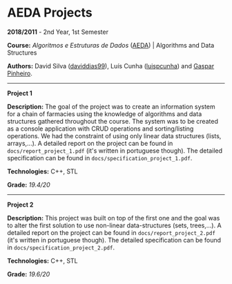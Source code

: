 # AEDA Projects

**2018/2011** - 2nd Year, 1st Semester

**Course:** *Algoritmos e Estruturas de Dados* ([AEDA](https://sigarra.up.pt/feup/en/UCURR_GERAL.FICHA_UC_VIEW?pv_ocorrencia_id=399883)) | Algorithms and Data Structures

**Authors:** David Silva ([daviddias99](https://github.com/daviddias99)), Luís Cunha ([luispcunha](https://github.com/luispcunha)) and [Gaspar Pinheiro](https://github.com/GasparPi).

---

**Project 1** 

**Description:** The goal of the project was to create an information system for a chain of farmacies using the knowledge of algorithms and data structures gathered throughout the course. The system was to be created as a console application with CRUD operations and sorting/listing operations. We had the constraint of using only linear data structures (lists, arrays,...). A detailed report on the project can be found in `docs/report_project_1.pdf` (it's written in portuguese though). The detailed specification can be found in `docs/specification_project_1.pdf`.

**Technologies:** C++, STL

**Grade:** *19.4/20*

---

**Project 2** 

**Description:** This project was built on top of the first one and the goal was to alter the first solution to use non-linear data-structures (sets, trees,...). A detailed report on the project can be found in `docs/report_project_2.pdf` (it's written in portuguese though). The detailed specification can be found in `docs/specification_project_2.pdf`.

**Technologies:** C++, STL

**Grade:** *19.6/20*
